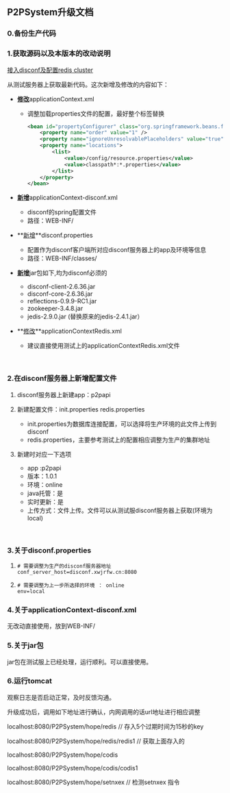 ## P2PSystem升级文档

### 0.备份生产代码

### 1.获取源码以及本版本的改动说明

<u>接入disconf及配置redis cluster</u>

从测试服务器上获取最新代码。这次新增及修改的内容如下：

- <u>**修改**</u>applicationContext.xml

  - 调整加载properties文件的配置，最好整个<bean>标签替换

    ```xml
    <bean id="propertyConfigurer" class="org.springframework.beans.factory.config.PropertyPlaceholderConfigurer">
        <property name="order" value="1" />
        <property name="ignoreUnresolvablePlaceholders" value="true" />
        <property name="locations">
            <list>
                <value>/config/resource.properties</value>
                <value>classpath*:*.properties</value>
            </list>
        </property>
    </bean>
    ```

- <u>**新增**</u>applicationContext-disconf.xml
  - disconf的spring配置文件
  - 路径：WEB-INF/
- **<u>新增</u>**disconf.properties
  - 配置作为disconf客户端所对应disconf服务器上的app及环境等信息
  - 路径：WEB-INF/classes/


- <u>**新增**</u>jar包如下,均为disconf必须的

  - disconf-client-2.6.36.jar
  - disconf-core-2.6.36.jar
  - reflections-0.9.9-RC1.jar
  - zookeeper-3.4.8.jar
  - jedis-2.9.0.jar (替换原来的jedis-2.4.1.jar）

- **<u>修改</u>**applicationContextRedis.xml

  - 建议直接使用测试上的applicationContextRedis.xml文件

  ​

### 2.在disconf服务器上新增配置文件

1. disconf服务器上新建app：p2papi

2. 新建配置文件：init.properties    redis.properties

   - init.properties为数据库连接配置，可以选择将生产环境的此文件上传到disconf
   - redis.properties，主要参考测试上的配置相应调整为生产的集群地址

3. 新建时对应一下选项

   - app	:p2papi
   - 版本：1.0.1
   - 环境：online
   - java托管：是
   - 实时更新：是
   - 上传方式：文件上传。文件可以从测试服disconf服务器上获取(环境为local)

   ​

### 3.关于disconf.properties

1. ```properties
   # 需要调整为生产的disconf服务器地址
   conf_server_host=disconf.xwjrfw.cn:8080
   ```

2. ```properties
   # 需要调整为上一步所选择的环境 ： online
   env=local
   ```

### 4.关于applicationContext-disconf.xml

无改动直接使用，放到WEB-INF/

### 5.关于jar包

jar包在测试服上已经处理，运行顺利。可以直接使用。

### 6.运行tomcat

观察日志是否启动正常，及时反馈沟通。

升级成功后，调用如下地址进行确认，内网调用的话url地址进行相应调整

localhost:8080/P2PSystem/hope/redis	// 存入5个过期时间为15秒的key

localhost:8080/P2PSystem/hope/redis/redis1	// 获取上面存入的

localhost:8080/P2PSystem/hope/codis

localhost:8080/P2PSystem/hope/codis/codis1

localhost:8080/P2PSystem/hope/setnxex	// 检测setnxex	指令







